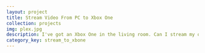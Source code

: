 ```yaml
---
layout: project
title: Stream Video From PC to Xbox One
collection: projects
img: plex.jpg
description: I've got an Xbox One in the living room. Can I stream my own MP4s or MKVs to it?
category_key: stream_to_xbone
---
```

